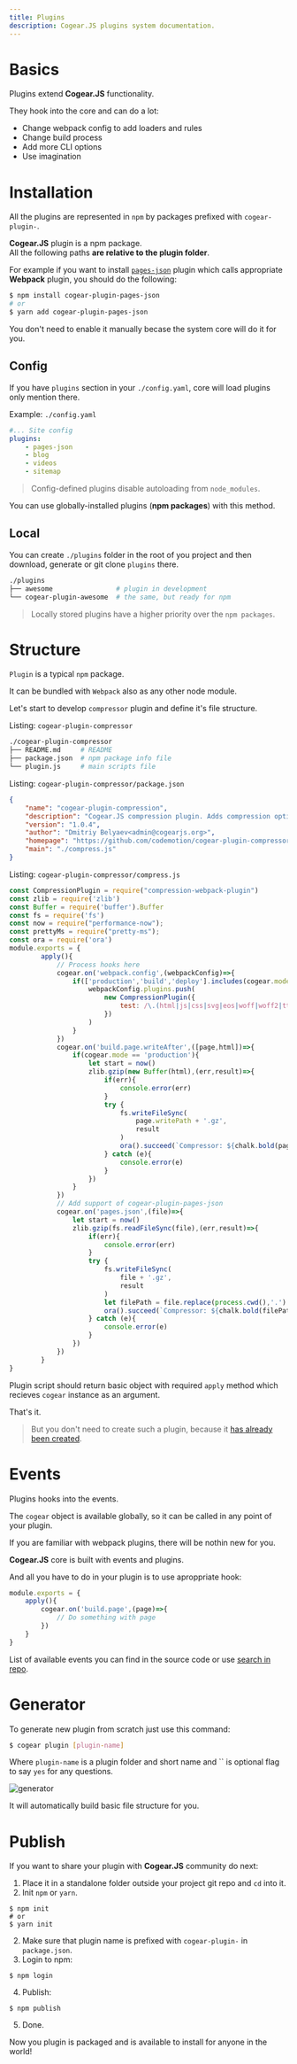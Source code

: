 ```yaml
---
title: Plugins
description: Cogear.JS plugins system documentation.
---
```

# Basics

Plugins extend **Cogear.JS** functionality. 

They hook into the core and can do a lot:
* Change webpack config to add loaders and rules
* Change build process
* Add more CLI options
* Use imagination

# Installation

All the plugins are represented in `npm` by packages prefixed with `cogear-plugin-`.

<article class="message is-success">
  <div class="message-body"><b>Cogear.JS</b> plugin is a npm package.</div>
</article>

<article class="message is-warning">
  <div class="message-body">All the following paths <b>are relative to the plugin folder</b>.</div>
</article>

For example if you want to install [`pages-json`](https://www.npmjs.com/package/cogear-plugin-pages-json) plugin which calls appropriate __Webpack__ plugin, you should do the following:
```bash
$ npm install cogear-plugin-pages-json
# or
$ yarn add cogear-plugin-pages-json
```

You don't need to enable it manually becase the system core will do it for you.

## Config

If you have `plugins` section in your `./config.yaml`, core will load plugins only mention there.

Example: `./config.yaml`
```yaml
#... Site config
plugins:
	- pages-json
	- blog
	- videos
	- sitemap
```
> Config-defined plugins disable autoloading from `node_modules`.

You can use globally-installed plugins (__npm packages__) with this method.

## Local

You can create `./plugins` folder in the root of you project and then download, generate or git clone `plugins` there.
```bash
./plugins
├── awesome                # plugin in development
└── cogear-plugin-awesome  # the same, but ready for npm
```
> Locally stored plugins have a higher priority over the `npm packages`.

# Structure

`Plugin` is a typical `npm` package.

It can be bundled with `Webpack` also as any other node module.

Let's start to develop `compressor` plugin and define it's file structure.

Listing: `cogear-plugin-compressor`
```bash
./cogear-plugin-compressor
├── README.md     # README
├── package.json  # npm package info file
└── plugin.js     # main scripts file
```

Listing: `cogear-plugin-compressor/package.json`
```json
{
	"name": "cogear-plugin-compression",
	"description": "Cogear.JS compression plugin. Adds compression options to webpack production config.",
	"version": "1.0.4",
	"author": "Dmitriy Belyaev<admin@cogearjs.org>",
	"homepage": "https://github.com/codemotion/cogear-plugin-compressor",
	"main": "./compress.js"
}
```

Listing: `cogear-plugin-compressor/compress.js`
```javascript
const CompressionPlugin = require("compression-webpack-plugin")
const zlib = require('zlib')
const Buffer = require('buffer').Buffer
const fs = require('fs')
const now = require("performance-now");
const prettyMs = require("pretty-ms");
const ora = require('ora')
module.exports = {
		apply(){
			// Process hooks here
			cogear.on('webpack.config',(webpackConfig)=>{
				if(['production','build','deploy'].includes(cogear.mode)){
					webpackConfig.plugins.push(
						new CompressionPlugin({
							test: /\.(html|js|css|svg|eos|woff|woff2|ttf)$/
						})
					)
				}
			})
			cogear.on('build.page.writeAfter',([page,html])=>{
				if(cogear.mode == 'production'){
					let start = now()
					zlib.gzip(new Buffer(html),(err,result)=>{
						if(err){
							console.error(err)
						}
						try {
							fs.writeFileSync(
								page.writePath + '.gz',
								result
							)
							ora().succeed(`Compressor: ${chalk.bold(page.path)} => ${chalk.bold(page.path + '.gz')} (${prettyMs(now()-start)})`);
						} catch (e){
							console.error(e)
						}
					})
				}
			})
			// Add support of cogear-plugin-pages-json
			cogear.on('pages.json',(file)=>{
				let start = now()
				zlib.gzip(fs.readFileSync(file),(err,result)=>{
					if(err){
						console.error(err)
					}
					try {
						fs.writeFileSync(
							file + '.gz',
							result
						)
						let filePath = file.replace(process.cwd(),'.')
						ora().succeed(`Compressor: ${chalk.bold(filePath)} => ${chalk.bold(filePath + '.gz')} (${prettyMs(now()-start)})`);
					} catch (e){
						console.error(e)
					}
				})
			})
		}
}
```

Plugin script should return basic object with required `apply` method which recieves `cogear` instance as an argument.

That's it.

> But you don't need to create such a plugin, because it [has already been created](https://github.com/codemotion/cogear-plugin-compressor).

# Events
Plugins hooks into the events.

The `cogear` object is available globally, so it can be called in any point of your plugin.

If you are familiar with webpack plugins, there will be nothin new for you.

**Cogear.JS** core is built with events and plugins.

And all you have to do in your plugin is to use aproppriate hook:

```javascript
module.exports = {
	apply(){
		cogear.on('build.page',(page)=>{
			// Do something with page
		})
	}
}
```

List of available events you can find in the source code or use [search in repo](https://github.com/codemotion/cogear.js/search?q=cogear.on&unscoped_q=cogear.on).

# Generator
To generate new plugin from scratch just use this command:
```bash
$ cogear plugin [plugin-name]
```

Where `plugin-name` is a plugin folder and short name and `` is optional flag to say `yes` for any questions.

![generator](/images/docs/plugins/generator.svg)

It will automatically build basic file structure for you.

# Publish

If you want to share your plugin with **Cogear.JS** community do next:

1. Place it in a standalone folder outside your project git repo and `cd` into it.
2. Init `npm` or `yarn`.
```shell
$ npm init
# or
$ yarn init
```
2. Make sure that plugin name is prefixed with `cogear-plugin-` in `package.json`.
3. Login to npm:
```shell
$ npm login
```
4. Publish:
```shell
$ npm publish
```
5. Done.

Now you plugin is packaged and is available to install for anyone in the world!